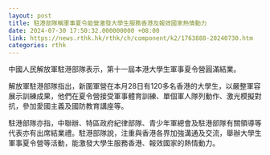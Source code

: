 ```yaml
---
layout: post
title: 駐港部隊稱軍事夏令能營激發大學生服務香港及報效國家熱情動力
date: 2024-07-30 17:50:32.000000000 +08:00
link: https://news.rthk.hk/rthk/ch/component/k2/1763888-20240730.htm
categories: rthk
---
```


中國人民解放軍駐港部隊表示，第十一屆本港大學生軍事夏令營圓滿結業。

解放軍駐港部隊指出，新圍軍營在本月28日有120多名香港的大學生，以嚴整軍容展示訓練成果，他們在夏令營接受軍事體育訓練、單個軍人隊列動作、激光模擬對抗，參加愛國主義及國防教育講座等。

駐港部隊亦指，中聯辦、特區政府紀律部隊、青少年軍總會及駐港部隊有關領導等代表亦有出席結業禮。駐港部隊說，注重與香港各界加強溝通及交流，舉辦大學生軍事夏令營等活動，能激發大學生服務香港、報效國家的熱情動力。
